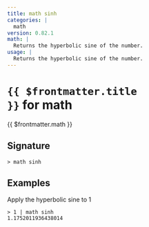 ```yaml
---
title: math sinh
categories: |
  math
version: 0.82.1
math: |
  Returns the hyperbolic sine of the number.
usage: |
  Returns the hyperbolic sine of the number.
---
```


# <code>{{ $frontmatter.title }}</code> for math

<div class='command-title'>{{ $frontmatter.math }}</div>

## Signature

```> math sinh ```

## Examples

Apply the hyperbolic sine to 1
```shell
> 1 | math sinh
1.1752011936438014
```
